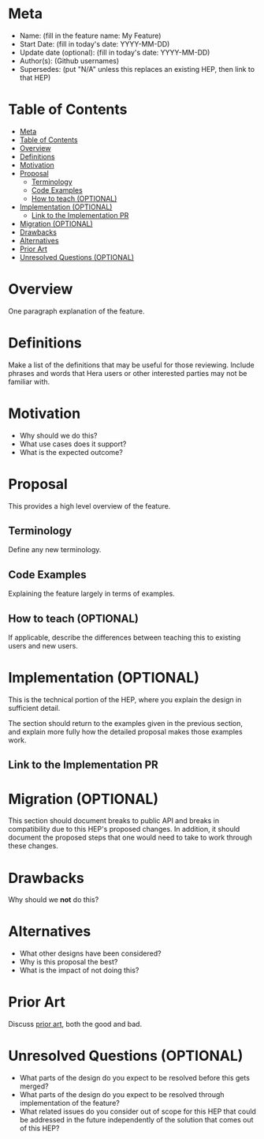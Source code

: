 # Meta
[meta]: #meta
- Name: (fill in the feature name: My Feature)
- Start Date: (fill in today's date: YYYY-MM-DD)
- Update date (optional): (fill in today's date: YYYY-MM-DD)
- Author(s): (Github usernames)
- Supersedes: (put "N/A" unless this replaces an existing HEP, then link to that HEP)

# Table of Contents
[table-of-contents]: #table-of-contents
- [Meta](#meta)
- [Table of Contents](#table-of-contents)
- [Overview](#overview)
- [Definitions](#definitions)
- [Motivation](#motivation)
- [Proposal](#proposal)
  - [Terminology](#terminology)
  - [Code Examples](#code-examples)
  - [How to teach (OPTIONAL)](#how-to-teach-optional)
- [Implementation (OPTIONAL)](#implementation-optional)
  - [Link to the Implementation PR](#link-to-the-implementation-pr)
- [Migration (OPTIONAL)](#migration-optional)
- [Drawbacks](#drawbacks)
- [Alternatives](#alternatives)
- [Prior Art](#prior-art)
- [Unresolved Questions (OPTIONAL)](#unresolved-questions-optional)

# Overview
[overview]: #overview

One paragraph explanation of the feature.

# Definitions
[definitions]: #definitions

Make a list of the definitions that may be useful for those reviewing. Include phrases and words that Hera users or other interested parties may not be familiar with.

# Motivation
[motivation]: #motivation

- Why should we do this?
- What use cases does it support?
- What is the expected outcome?

# Proposal

This provides a high level overview of the feature.

## Terminology

Define any new terminology.


## Code Examples

Explaining the feature largely in terms of examples.

## How to teach (OPTIONAL)

If applicable, describe the differences between teaching this to existing users and new users.


# Implementation (OPTIONAL)

This is the technical portion of the HEP, where you explain the design in sufficient detail.

The section should return to the examples given in the previous section, and explain more fully how the detailed proposal makes those examples work.

## Link to the Implementation PR

# Migration (OPTIONAL)

This section should document breaks to public API and breaks in compatibility due to this HEP's proposed changes. In addition, it should document the proposed steps that one would need to take to work through these changes.

# Drawbacks

Why should we **not** do this?

# Alternatives

- What other designs have been considered?
- Why is this proposal the best?
- What is the impact of not doing this?

# Prior Art

Discuss [prior art](https://en.wikipedia.org/wiki/Prior_art), both the good and bad.

# Unresolved Questions (OPTIONAL)

- What parts of the design do you expect to be resolved before this gets merged?
- What parts of the design do you expect to be resolved through implementation of the feature?
- What related issues do you consider out of scope for this HEP that could be addressed in the future independently of the solution that comes out of this HEP?

